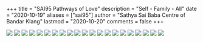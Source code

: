 +++
title = "SAI95 Pathways of Love"
description = "Self - Family - All"
date = "2020-10-19"
aliases = ["sai95"]
author = "Sathya Sai Baba Centre of Bandar Klang"
lastmod = "2020-10-20"
comments = false
+++

![](/img/POL/img_POL_1.jpeg) 
![](/img/POL/img_POL_2.jpeg)
![](/img/POL/img_POL_3.jpeg)
![](/img/POL/img_POL_4.jpeg)
![](/img/POL/img_POL_5.jpeg)
![](/img/POL/img_POL_6.jpeg)
![](/img/POL/img_POL_7.jpeg)
![](/img/POL/img_POL_8.jpeg)
![](/img/POL/img_POL_9.jpeg)
![](/img/POL/img_POL_10.jpeg)
![](/img/POL/img_POL_11.jpeg)
![](/img/POL/img_POL_12.jpeg)
![](/img/POL/img_POL_13.jpeg)
![](/img/POL/img_POL_14.jpeg)
![](/img/POL/img_POL_15.jpeg)
![](/img/POL/img_POL_16.jpeg)
![](/img/POL/img_POL_17.jpeg)
![](/img/POL/img_POL_18.jpeg)
![](/img/POL/img_POL_19.jpeg)
![](/img/POL/img_POL_20.jpeg)
![](/img/POL/img_POL_21.jpeg)